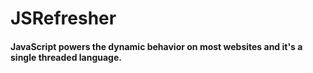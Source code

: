 # JSRefresher

#### JavaScript powers the dynamic behavior on most websites and it's a single threaded language.